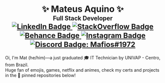 <h1 align="center">✨ Mateus Aquino ✨<br/>
  <sup>
    <sup>Full Stack Developer</sup>
    <br/>
    <a href="https://www.linkedin.com/in/mateusaquino/">
      <img alt="LinkedIn Badge" src="https://img.shields.io/badge/-LinkedIn-blue?&logo=Linkedin&logoColor=fefefe"/>
    </a>
    <a href="https://stackoverflow.com/users/7225971/mateus?tab=profile">
      <img alt="StackOverflow Badge" src="https://img.shields.io/badge/-StackOverflow-ef8236?&logoColor=fefefe&logo=StackOverflow"/>
    </a>
    <a href="https://www.behance.net/MateusAqb">
      <img alt="Behance Badge" src="https://img.shields.io/badge/-Behance-0056ff?&logoColor=fefefe&logo=behance"/>
    </a>
    <a href="https://www.instagram.com/mateusakino/">
      <img alt="Instagram Badge" src="https://img.shields.io/badge/-Instagram-8134af?&logoColor=fefefe&logo=instagram"/>
    </a> 
    <a href="https://discord.com/users/138391131561000960">
      <img alt="Discord Badge: Mafios#1972" src="https://img.shields.io/badge/-Mafios%231972-7289da?&logoColor=fefefe&logo=discord"/>
    </a>
  </sup>
</h1>
<p>
  Oi, I'm Mat (he/him)—a just graduated 🎓 IT Technician by UNIVAP - Centro, from Brazil.<br/>
  Huge fan of emojis, games, netflix and animes, check my certs and projects in the 📌 pinned repositories below!
<p>
